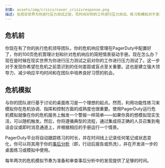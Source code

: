 ```yaml
---
封面: assets/img/crisis/cover_crisisresponse.png
描述: 在现实世界为你进行压力测试之前，花时间对你的工作进行压力测试。练习和模拟对于发现你希望在危机之前意识到的任何差距或盲点至关重要。这也是建立强大领导力、减少响应平均时间和在团队中培养良好习惯的机会。
---
```


## 危机前
你现在有了你的执行危机领导团队，你的危机响应管理在PagerDuty中配置好了，你的100页危机管理计划和针对危机响应的简短情景驱动手册。现在怎么办？现在是时候在现实世界为你进行压力测试之前对你的工作进行压力测试了。这一步对于发现你希望在危机之前意识到的任何差距或盲点至关重要。这也是建立强大领导力、减少响应平均时间和在团队中培养良好习惯的机会。

## 危机模拟
与你的团队进行基于讨论的桌面练习是一个理想的起点。然而，利用功能性练习来模拟你在危机协调、指挥和控制方面的成熟度也很重要。使用PagerDuty运行危机模拟就像在你的危机服务上触发一个警报一样简单——如果你真的想模拟现实生活，可以随机触发。然后，你将遵循典型的流程，通过集成将正确的人员召集到电话会议或即时消息通道上，并根据相应的手册运行一个情景。

PagerDuty平台将自动跟踪练习的时长，并在时间线上记录任何笔记或状态变化，你可以将其用于你的[事后分析](https://postmortems.pagerduty.com/what_is/)（即，行动后报告或热洗），并在开发进一步的桌面练习或模拟中使用。

每年两次的危机模拟节奏为准备和审查事后分析中的发现提供了足够的时间。